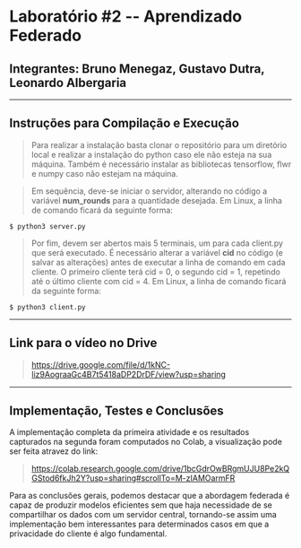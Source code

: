 # Laboratório #2 -- Aprendizado Federado
## Integrantes: Bruno Menegaz, Gustavo Dutra, Leonardo Albergaria
---
## Instruções para Compilação e Execução

> Para realizar a instalação basta clonar o repositório para um diretório local e realizar a instalação do python caso ele não esteja na sua máquina. Também é necessário instalar as bibliotecas tensorflow, flwr e numpy caso não estejam na máquina.

> Em sequência, deve-se iniciar o servidor, alterando no código a variável **num_rounds** para a quantidade desejada. Em Linux, a linha de comando ficará da seguinte forma:

```
$ python3 server.py 
```
> Por fim, devem ser abertos mais 5 terminais, um para cada client.py que será executado. É necessário alterar a variável **cid** no código (e salvar as alterações) antes de executar a linha de comando em cada cliente. O primeiro cliente terá cid = 0, o segundo cid = 1, repetindo até o último cliente com cid = 4.  Em Linux, a linha de comando ficará da seguinte forma:
```
$ python3 client.py 
```

---
## Link para o vídeo no Drive
> https://drive.google.com/file/d/1kNC-liz9AograaGc4B7t5418aDP2DrDF/view?usp=sharing


---
## Implementação, Testes e Conclusões

A implementação completa da primeira atividade e os resultados capturados na segunda foram computados no Colab, a visualização pode ser feita atravez do link:
> https://colab.research.google.com/drive/1bcGdrOwBRgmUJU8Pe2kQGStod6fkJh2Y?usp=sharing#scrollTo=M-zIAMOarmFR

Para as conclusões gerais, podemos destacar que a abordagem federada é capaz de produzir modelos eficientes sem que haja necessidade de se compartilhar os dados com um servidor central, tornando-se assim uma implementação bem interessantes para determinados casos em que a privacidade do cliente é algo fundamental.


